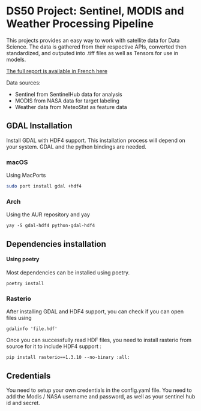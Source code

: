 # DS50 Project: Sentinel, MODIS and Weather Processing Pipeline

This projects provides an easy way to work with satellite data for Data Science. The data is gathered from their respective APIs, converted then standardized, and outputed into .tiff files as well as Tensors for use in models.

[The full report is available in French here](DS50_REPORT_GROUPE_5.pdf)

Data sources:
- Sentinel from SentinelHub data for analysis
- MODIS from NASA data for target labeling
- Weather data from MeteoStat as feature data


## GDAL Installation

Install GDAL with HDF4 support. This installation process will depend on your system.
GDAL and the python bindings are needed.

### macOS

Using MacPorts
``` zsh
sudo port install gdal +hdf4
```

### Arch

Using the AUR repository and yay
``` shell
yay -S gdal-hdf4 python-gdal-hdf4
```

## Dependencies installation 

#### Using poetry 

Most dependencies can be installed using poetry.
``` shell
poetry install
```

### Rasterio

After installing GDAL and HDF4 support, you can check if you can open files using
``` shell
gdalinfo 'file.hdf'
```

Once you can successfully read HDF files, you need to install rasterio from source for it to include HDF4 support : 
``` shell
pip install rasterio==1.3.10 --no-binary :all:
```

## Credentials

You need to setup your own credentials in the config.yaml file.
You need to add the Modis / NASA username and password, as well as your sentinel hub id and secret.
